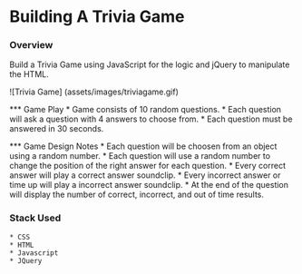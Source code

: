 # Building A Trivia Game

### Overview
Build a Trivia Game using JavaScript for the logic and jQuery to manipulate the HTML. 

![Trivia Game] (assets/images/triviagame.gif)

*** Game Play
	* Game consists of 10 random questions.
	* Each question will ask a question with 4 answers to choose from.
	* Each question must be answered in 30 seconds.

*** Game Design Notes
	* Each question will be choosen from an object using a random number.
	* Each question will use a random number to change the position of the right answer for each question.
	* Every correct answer will play a correct answer soundclip.
	* Every incorrect answer or time up will play a incorrect answer soundclip.	
	* At the end of the question will display the number of correct, incorrect, and out of time results.

### Stack Used
	* CSS
	* HTML
	* Javascript
	* JQuery